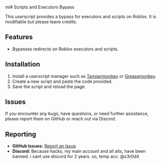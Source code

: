 mi# Scripts and Executors Bypass

This userscript provides a bypass for executors and scripts on Roblox. It is modifiable but please leave credits.

## Features
- Bypasses redirects on Roblox executors and scripts.

## Installation
1. Install a userscript manager such as [Tampermonkey](https://www.tampermonkey.net/) or [Greasemonkey](https://www.greasespot.net/).
2. Create a new script and paste the code provided.
3. Save the script and reload the page.

## Issues
If you encounter any bugs, have questions, or need further assistance, please report them on GitHub or reach out via Discord.

## Reporting
- **GitHub Issues:** [Report an Issue](https://github.com/perritoelpro32/pandadeveolpment-bypass/issues)
- **Discord:** Because hacks, my main account and all alts, have been banned. i cant use discord for 2 years. so, temp acc: @z3r0d4
